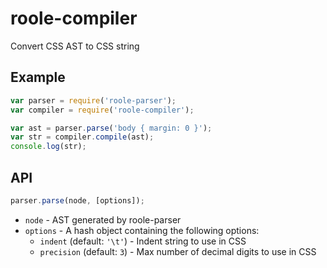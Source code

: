 # roole-compiler

Convert CSS AST to CSS string

## Example

```javascript
var parser = require('roole-parser');
var compiler = require('roole-compiler');

var ast = parser.parse('body { margin: 0 }');
var str = compiler.compile(ast);
console.log(str);
```

## API

```javascript
parser.parse(node, [options]);
```

* `node` - AST generated by roole-parser
* `options` - A hash object containing the following options:
	* `indent` (default: `'\t'`) - Indent string to use in CSS
	* `precision` (default: `3`) - Max number of decimal digits to use in CSS